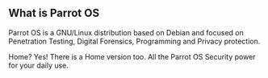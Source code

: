 ## What is Parrot OS ##

     

Parrot OS is a GNU/Linux distribution based on Debian and focused on Penetration Testing, Digital Forensics, Programming and Privacy protection.

Home? Yes! There is a Home version too. All the Parrot OS Security power for your daily use.